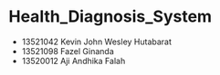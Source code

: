 # Health_Diagnosis_System

- 13521042 Kevin John Wesley Hutabarat
- 13521098 Fazel Ginanda
- 13520012 Aji Andhika Falah
